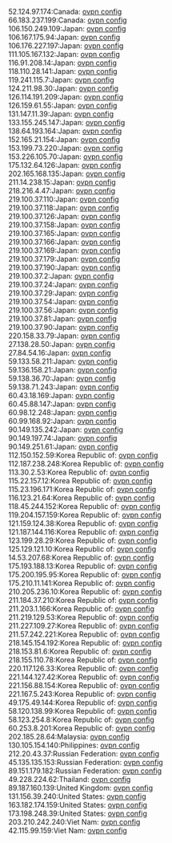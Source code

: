 52.124.97.174:Canada: [ovpn config](vpn/52_124_97_174.ovpn)  
66.183.237.199:Canada: [ovpn config](vpn/66_183_237_199.ovpn)  
106.150.249.109:Japan: [ovpn config](vpn/106_150_249_109.ovpn)  
106.167.175.94:Japan: [ovpn config](vpn/106_167_175_94.ovpn)  
106.176.227.197:Japan: [ovpn config](vpn/106_176_227_197.ovpn)  
111.105.167.132:Japan: [ovpn config](vpn/111_105_167_132.ovpn)  
116.91.208.14:Japan: [ovpn config](vpn/116_91_208_14.ovpn)  
118.110.28.141:Japan: [ovpn config](vpn/118_110_28_141.ovpn)  
119.241.115.7:Japan: [ovpn config](vpn/119_241_115_7.ovpn)  
124.211.98.30:Japan: [ovpn config](vpn/124_211_98_30.ovpn)  
126.114.191.209:Japan: [ovpn config](vpn/126_114_191_209.ovpn)  
126.159.61.55:Japan: [ovpn config](vpn/126_159_61_55.ovpn)  
131.147.11.39:Japan: [ovpn config](vpn/131_147_11_39.ovpn)  
133.155.245.147:Japan: [ovpn config](vpn/133_155_245_147.ovpn)  
138.64.193.164:Japan: [ovpn config](vpn/138_64_193_164.ovpn)  
152.165.21.154:Japan: [ovpn config](vpn/152_165_21_154.ovpn)  
153.199.73.220:Japan: [ovpn config](vpn/153_199_73_220.ovpn)  
153.226.105.70:Japan: [ovpn config](vpn/153_226_105_70.ovpn)  
175.132.64.126:Japan: [ovpn config](vpn/175_132_64_126.ovpn)  
202.165.168.135:Japan: [ovpn config](vpn/202_165_168_135.ovpn)  
211.14.238.15:Japan: [ovpn config](vpn/211_14_238_15.ovpn)  
218.216.4.47:Japan: [ovpn config](vpn/218_216_4_47.ovpn)  
219.100.37.110:Japan: [ovpn config](vpn/219_100_37_110.ovpn)  
219.100.37.118:Japan: [ovpn config](vpn/219_100_37_118.ovpn)  
219.100.37.126:Japan: [ovpn config](vpn/219_100_37_126.ovpn)  
219.100.37.158:Japan: [ovpn config](vpn/219_100_37_158.ovpn)  
219.100.37.165:Japan: [ovpn config](vpn/219_100_37_165.ovpn)  
219.100.37.166:Japan: [ovpn config](vpn/219_100_37_166.ovpn)  
219.100.37.169:Japan: [ovpn config](vpn/219_100_37_169.ovpn)  
219.100.37.179:Japan: [ovpn config](vpn/219_100_37_179.ovpn)  
219.100.37.190:Japan: [ovpn config](vpn/219_100_37_190.ovpn)  
219.100.37.2:Japan: [ovpn config](vpn/219_100_37_2.ovpn)  
219.100.37.24:Japan: [ovpn config](vpn/219_100_37_24.ovpn)  
219.100.37.29:Japan: [ovpn config](vpn/219_100_37_29.ovpn)  
219.100.37.54:Japan: [ovpn config](vpn/219_100_37_54.ovpn)  
219.100.37.56:Japan: [ovpn config](vpn/219_100_37_56.ovpn)  
219.100.37.81:Japan: [ovpn config](vpn/219_100_37_81.ovpn)  
219.100.37.90:Japan: [ovpn config](vpn/219_100_37_90.ovpn)  
220.158.33.79:Japan: [ovpn config](vpn/220_158_33_79.ovpn)  
27.138.28.50:Japan: [ovpn config](vpn/27_138_28_50.ovpn)  
27.84.54.16:Japan: [ovpn config](vpn/27_84_54_16.ovpn)  
59.133.58.211:Japan: [ovpn config](vpn/59_133_58_211.ovpn)  
59.136.158.21:Japan: [ovpn config](vpn/59_136_158_21.ovpn)  
59.138.36.70:Japan: [ovpn config](vpn/59_138_36_70.ovpn)  
59.138.71.243:Japan: [ovpn config](vpn/59_138_71_243.ovpn)  
60.43.18.169:Japan: [ovpn config](vpn/60_43_18_169.ovpn)  
60.45.88.147:Japan: [ovpn config](vpn/60_45_88_147.ovpn)  
60.98.12.248:Japan: [ovpn config](vpn/60_98_12_248.ovpn)  
60.99.168.92:Japan: [ovpn config](vpn/60_99_168_92.ovpn)  
90.149.135.242:Japan: [ovpn config](vpn/90_149_135_242.ovpn)  
90.149.197.74:Japan: [ovpn config](vpn/90_149_197_74.ovpn)  
90.149.251.61:Japan: [ovpn config](vpn/90_149_251_61.ovpn)  
112.150.152.59:Korea Republic of: [ovpn config](vpn/112_150_152_59.ovpn)  
112.187.238.248:Korea Republic of: [ovpn config](vpn/112_187_238_248.ovpn)  
113.30.2.53:Korea Republic of: [ovpn config](vpn/113_30_2_53.ovpn)  
115.22.157.12:Korea Republic of: [ovpn config](vpn/115_22_157_12.ovpn)  
115.23.196.171:Korea Republic of: [ovpn config](vpn/115_23_196_171.ovpn)  
116.123.21.64:Korea Republic of: [ovpn config](vpn/116_123_21_64.ovpn)  
118.45.244.152:Korea Republic of: [ovpn config](vpn/118_45_244_152.ovpn)  
119.204.157.159:Korea Republic of: [ovpn config](vpn/119_204_157_159.ovpn)  
121.159.124.38:Korea Republic of: [ovpn config](vpn/121_159_124_38.ovpn)  
121.187.144.116:Korea Republic of: [ovpn config](vpn/121_187_144_116.ovpn)  
123.199.28.29:Korea Republic of: [ovpn config](vpn/123_199_28_29.ovpn)  
125.129.121.10:Korea Republic of: [ovpn config](vpn/125_129_121_10.ovpn)  
14.53.207.68:Korea Republic of: [ovpn config](vpn/14_53_207_68.ovpn)  
175.193.188.13:Korea Republic of: [ovpn config](vpn/175_193_188_13.ovpn)  
175.200.195.95:Korea Republic of: [ovpn config](vpn/175_200_195_95.ovpn)  
175.210.11.141:Korea Republic of: [ovpn config](vpn/175_210_11_141.ovpn)  
210.205.236.10:Korea Republic of: [ovpn config](vpn/210_205_236_10.ovpn)  
211.184.37.210:Korea Republic of: [ovpn config](vpn/211_184_37_210.ovpn)  
211.203.1.166:Korea Republic of: [ovpn config](vpn/211_203_1_166.ovpn)  
211.219.129.53:Korea Republic of: [ovpn config](vpn/211_219_129_53.ovpn)  
211.227.109.27:Korea Republic of: [ovpn config](vpn/211_227_109_27.ovpn)  
211.57.242.221:Korea Republic of: [ovpn config](vpn/211_57_242_221.ovpn)  
218.145.154.192:Korea Republic of: [ovpn config](vpn/218_145_154_192.ovpn)  
218.153.81.6:Korea Republic of: [ovpn config](vpn/218_153_81_6.ovpn)  
218.155.110.78:Korea Republic of: [ovpn config](vpn/218_155_110_78.ovpn)  
220.117.126.33:Korea Republic of: [ovpn config](vpn/220_117_126_33.ovpn)  
221.144.127.42:Korea Republic of: [ovpn config](vpn/221_144_127_42.ovpn)  
221.156.88.154:Korea Republic of: [ovpn config](vpn/221_156_88_154.ovpn)  
221.167.5.243:Korea Republic of: [ovpn config](vpn/221_167_5_243.ovpn)  
49.175.49.144:Korea Republic of: [ovpn config](vpn/49_175_49_144.ovpn)  
58.120.138.99:Korea Republic of: [ovpn config](vpn/58_120_138_99.ovpn)  
58.123.254.8:Korea Republic of: [ovpn config](vpn/58_123_254_8.ovpn)  
60.253.8.201:Korea Republic of: [ovpn config](vpn/60_253_8_201.ovpn)  
202.185.28.64:Malaysia: [ovpn config](vpn/202_185_28_64.ovpn)  
130.105.154.140:Philippines: [ovpn config](vpn/130_105_154_140.ovpn)  
212.20.43.37:Russian Federation: [ovpn config](vpn/212_20_43_37.ovpn)  
45.135.135.153:Russian Federation: [ovpn config](vpn/45_135_135_153.ovpn)  
89.151.179.182:Russian Federation: [ovpn config](vpn/89_151_179_182.ovpn)  
49.228.224.62:Thailand: [ovpn config](vpn/49_228_224_62.ovpn)  
89.187.160.139:United Kingdom: [ovpn config](vpn/89_187_160_139.ovpn)  
131.156.39.240:United States: [ovpn config](vpn/131_156_39_240.ovpn)  
163.182.174.159:United States: [ovpn config](vpn/163_182_174_159.ovpn)  
173.198.248.39:United States: [ovpn config](vpn/173_198_248_39.ovpn)  
203.210.242.240:Viet Nam: [ovpn config](vpn/203_210_242_240.ovpn)  
42.115.99.159:Viet Nam: [ovpn config](vpn/42_115_99_159.ovpn)  
